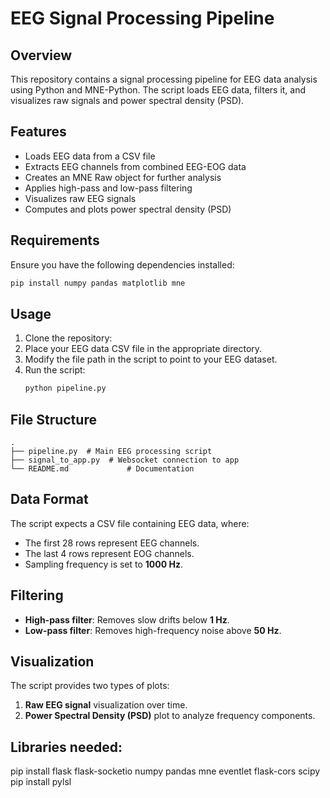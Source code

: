 # EEG Signal Processing Pipeline

## Overview
This repository contains a signal processing pipeline for EEG data analysis using Python and MNE-Python. The script loads EEG data, filters it, and visualizes raw signals and power spectral density (PSD).

## Features
- Loads EEG data from a CSV file
- Extracts EEG channels from combined EEG-EOG data
- Creates an MNE Raw object for further analysis
- Applies high-pass and low-pass filtering
- Visualizes raw EEG signals
- Computes and plots power spectral density (PSD)

## Requirements
Ensure you have the following dependencies installed:
```bash
pip install numpy pandas matplotlib mne
```

## Usage
1. Clone the repository:
2. Place your EEG data CSV file in the appropriate directory.
3. Modify the file path in the script to point to your EEG dataset.
4. Run the script:
   ```bash
   python pipeline.py
   ```

## File Structure
```
.
├── pipeline.py  # Main EEG processing script
├── signal_to_app.py  # Websocket connection to app
└── README.md             # Documentation
```

## Data Format
The script expects a CSV file containing EEG data, where:
- The first 28 rows represent EEG channels.
- The last 4 rows represent EOG channels.
- Sampling frequency is set to **1000 Hz**.

## Filtering
- **High-pass filter**: Removes slow drifts below **1 Hz**.
- **Low-pass filter**: Removes high-frequency noise above **50 Hz**.

## Visualization
The script provides two types of plots:
1. **Raw EEG signal** visualization over time.
2. **Power Spectral Density (PSD)** plot to analyze frequency components.

## Libraries needed:
pip install flask flask-socketio numpy pandas mne eventlet flask-cors scipy
pip install pylsl
